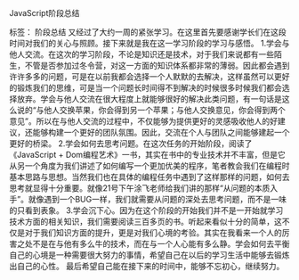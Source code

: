 ﻿JavaScript阶段总结

标签： 阶段总结
  又经过了大约一周的紧张学习。在这里首先要感谢学长们在这段时间对我们的关心与照顾。接下来就是我在这一学习阶段的学习与感悟。
  1.学会与他人交流。在这次的学习阶段，不论是知识还是技术，对于我们来说都有一些陌生，不管是否参加过冬令营，对这一方面的知识体系都非常的薄弱。因此都会遇到许许多多的问题，可是在以前我都会选择一个人默默的去解决，这样虽然可以更好的锻炼我们的思维，可是当一个问题长时间得不到解决的时候很多时候我们都会选择放弃。学会与他人交流在很大程度上就能够很好的解决此类问题，有一句话是这么说的“与他人交换苹果，你会得到另一个苹果；与他人交换意见，你会得到两个意见”。所以在与他人交流的过程中，不仅能够为提供更好的灵感吸收他人的好建议，还能够构建一个更好的团队氛围。因此，交流在个人与团队之间能够建起一个更好的桥梁。
  2.学会如何去思考问题。在这次任务的开始阶段，阅读了《JavaScript + Dom编程艺术》一书，其实在书中的专业技术并不丰富，但是它从另一个角度为我们讲述了如何编写一个更加优美的程序，笔者教会我们在编程时基本思路与思想。当然我们也在具体的编程任务中遇到了这样那样的问题，如何去思考就显得十分重要。就像21号下午涂飞老师给我们讲的那样“从问题的本质入手”。就像遇到一个BUG一样，我们就需要从问题的深处去思考问题，而不是一味的只看到表象。
  3.学会沉下心。因为在这个阶段的开始我们并不是一开始就学习技术方面的相关知识，我们需要阅读三百多页的书。听起来看似十分的简单，这不仅是对于我们知识方面的提升，更是对我们心境的考验。其实在我看来一个人的厉害之处不是在与他有多么牛的技术，而在与一个人心能有多么静。学会如何去平衡自己的心境是一种需要很大努力的事情，希望自己在以后的学习生活中能够去锻炼出自己的心性。
  最后希望自己能在接下来的时间中，能够不忘初心，继续努力。





